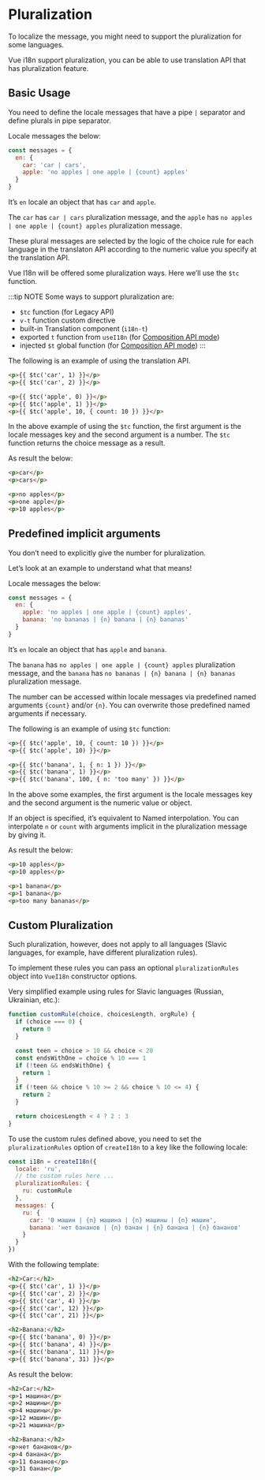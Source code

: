 # Pluralization

To localize the message, you might need to support the pluralization for some languages.

Vue i18n support pluralization, you can be able to use translation API that has pluralization feature.

## Basic Usage

You need to define the locale messages that have a pipe `|` separator and define plurals in pipe separator.

Locale messages the below:

```js
const messages = {
  en: {
    car: 'car | cars',
    apple: 'no apples | one apple | {count} apples'
  }
}
```

It’s `en` locale an object that has `car` and `apple`.

The `car` has `car | cars` pluralization message, and the `apple` has `no apples | one apple | {count} apples` pluralization message.

These plural messages are selected by the logic of the choice rule for each language in the translaton API according to the numeric value you specify at the translation API.

Vue I18n will be offered some pluralization ways. Here we’ll use the `$tc` function.

:::tip NOTE
Some ways to support pluralization are:

- `$tc` function (for Legacy API)
- `v-t` function custom directive
- built-in Translation component (`i18n-t`)
- exported `t` function from `useI18n` (for [Composition API mode](../advanced/composition))
- injected `$t` global function  (for [Composition API mode](../advanced/composition))
:::

The following is an example of using the translation API.

```html
<p>{{ $tc('car', 1) }}</p>
<p>{{ $tc('car', 2) }}</p>

<p>{{ $tc('apple', 0) }}</p>
<p>{{ $tc('apple', 1) }}</p>
<p>{{ $tc('apple', 10, { count: 10 }) }}</p>
```

In the above example of using the `$tc` function, the first argument is the locale messages key and the second argument is a number. The `$tc` function returns the choice message as a result.

As result the below:

```html
<p>car</p>
<p>cars</p>

<p>no apples</p>
<p>one apple</p>
<p>10 apples</p>
```

## Predefined implicit arguments

You don’t need to explicitly give the number for pluralization.

Let’s look at an example to understand what that means!

Locale messages the below:

```js
const messages = {
  en: {
    apple: 'no apples | one apple | {count} apples',
    banana: 'no bananas | {n} banana | {n} bananas'
  }
}
```

It’s `en` locale an object that has `apple` and `banana`.

The `banana` has `no apples | one apple | {count} apples` pluralization message, and the `banana` has `no bananas | {n} banana | {n} bananas` pluralization message.

The number can be accessed within locale messages via predefined named arguments `{count}` and/or `{n}`. You can overwrite those predefined named arguments if necessary.

The following is an example of using `$tc` function:

```html
<p>{{ $tc('apple', 10, { count: 10 }) }}</p>
<p>{{ $tc('apple', 10) }}</p>

<p>{{ $tc('banana', 1, { n: 1 }) }}</p>
<p>{{ $tc('banana', 1) }}</p>
<p>{{ $tc('banana', 100, { n: 'too many' }) }}</p>
```

In the above some examples, the first argument is the locale messages key and the second argument is the numeric value or object.

If an object is specified, it’s equivalent to Named interpolation. You can interpolate `n` or `count` with arguments implicit in the pluralization message by giving it.

As result the below:

```html
<p>10 apples</p>
<p>10 apples</p>

<p>1 banana</p>
<p>1 banana</p>
<p>too many bananas</p>
```

## Custom Pluralization

Such pluralization, however, does not apply to all languages (Slavic languages, for example, have different pluralization rules).

To implement these rules you can pass an optional `pluralizationRules` object into `VueI18n` constructor options.

Very simplified example using rules for Slavic languages (Russian, Ukrainian, etc.):

```js
function customRule(choice, choicesLength, orgRule) {
  if (choice === 0) {
    return 0
  }

  const teen = choice > 10 && choice < 20
  const endsWithOne = choice % 10 === 1
  if (!teen && endsWithOne) {
    return 1
  }
  if (!teen && choice % 10 >= 2 && choice % 10 <= 4) {
    return 2
  }

  return choicesLength < 4 ? 2 : 3
}
```

To use the custom rules defined above, you need to set the `pluralizationRules` option of `createI18n` to a key like the following locale:

```js
const i18n = createI18n({
  locale: 'ru',
  // the custom rules here ...
  pluralizationRules: {
    ru: customRule
  },
  messages: {
    ru: {
      car: '0 машин | {n} машина | {n} машины | {n} машин',
      banana: 'нет бананов | {n} банан | {n} банана | {n} бананов'
    }
  }
})
```

With the following template:

```html
<h2>Car:</h2>
<p>{{ $tc('car', 1) }}</p>
<p>{{ $tc('car', 2) }}</p>
<p>{{ $tc('car', 4) }}</p>
<p>{{ $tc('car', 12) }}</p>
<p>{{ $tc('car', 21) }}</p>

<h2>Banana:</h2>
<p>{{ $tc('banana', 0) }}</p>
<p>{{ $tc('banana', 4) }}</p>
<p>{{ $tc('banana', 11) }}</p>
<p>{{ $tc('banana', 31) }}</p>
```

As result the below:

```html
<h2>Car:</h2>
<p>1 машина</p>
<p>2 машины</p>
<p>4 машины</p>
<p>12 машин</p>
<p>21 машина</p>

<h2>Banana:</h2>
<p>нет бананов</p>
<p>4 банана</p>
<p>11 бананов</p>
<p>31 банан</p>
```
